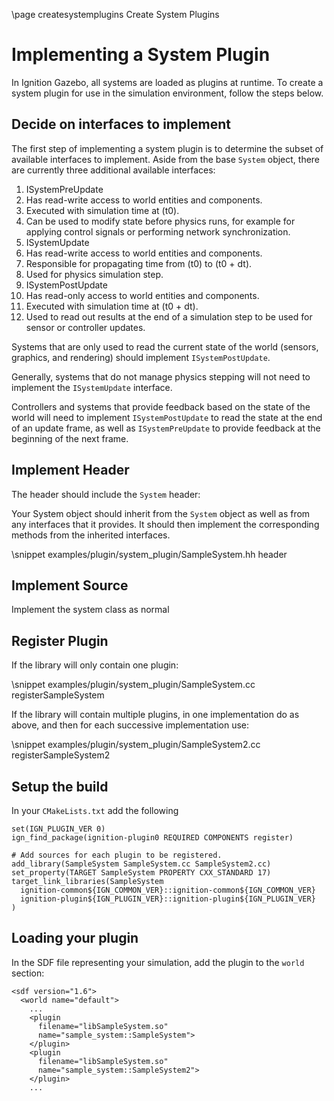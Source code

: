 \page createsystemplugins Create System Plugins

# Implementing a System Plugin

In Ignition Gazebo, all systems are loaded as plugins at runtime.  To create
a system plugin for use in the simulation environment, follow the steps
below.

## Decide on interfaces to implement

The first step of implementing a system plugin is to determine the subset of
available interfaces to implement.  Aside from the base `System` object,
there are currently three additional available interfaces:

1. ISystemPreUpdate
  1. Has read-write access to world entities and components.
  2. Executed with simulation time at (t0).
  3. Can be used to modify state before physics runs, for example for applying control signals or performing network synchronization.
2. ISystemUpdate
  1. Has read-write access to world entities and components.
  2. Responsible for propagating time from (t0) to (t0 + dt).
  3. Used for physics simulation step.
3. ISystemPostUpdate
  1. Has read-only access to world entities and components.
  2. Executed with simulation time at (t0 + dt).
  3. Used to read out results at the end of a simulation step to be used for sensor or controller updates.

Systems that are only used to read the current state of the world (sensors,
graphics, and rendering) should implement `ISystemPostUpdate`.

Generally, systems that do not manage physics stepping will not need to
implement the `ISystemUpdate` interface.

Controllers and systems that provide feedback based on the state of the
world will need to implement `ISystemPostUpdate` to read the state at the
end of an update frame, as well as `ISystemPreUpdate` to provide feedback at
the beginning of the next frame.

## Implement Header

The header should include the `System` header:

Your System object should inherit from the `System` object as well as from
any interfaces that it provides.  It should then implement the corresponding
methods from the inherited interfaces.

\snippet examples/plugin/system_plugin/SampleSystem.hh header

## Implement Source

Implement the system class as normal

## Register Plugin

If the library will only contain one plugin:

\snippet examples/plugin/system_plugin/SampleSystem.cc registerSampleSystem

If the library will contain multiple plugins, in one implementation do as
above, and then for each successive implementation use:

\snippet examples/plugin/system_plugin/SampleSystem2.cc registerSampleSystem2

## Setup the build

In your `CMakeLists.txt` add the following

```
set(IGN_PLUGIN_VER 0)
ign_find_package(ignition-plugin0 REQUIRED COMPONENTS register)

# Add sources for each plugin to be registered.
add_library(SampleSystem SampleSystem.cc SampleSystem2.cc)
set_property(TARGET SampleSystem PROPERTY CXX_STANDARD 17)
target_link_libraries(SampleSystem
  ignition-common${IGN_COMMON_VER}::ignition-common${IGN_COMMON_VER}
  ignition-plugin${IGN_PLUGIN_VER}::ignition-plugin${IGN_PLUGIN_VER}
)
```

## Loading your plugin

In the SDF file representing your simulation, add the plugin to the `world` section:

```{.xml}
<sdf version="1.6">
  <world name="default">
    ...
    <plugin
      filename="libSampleSystem.so"
      name="sample_system::SampleSystem">
    </plugin>
    <plugin
      filename="libSampleSystem.so"
      name="sample_system::SampleSystem2">
    </plugin>
    ...
```

